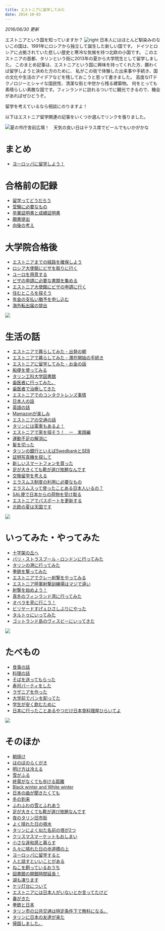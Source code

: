 ```yaml
---
title: エストニアに留学してみた
date: 2014-10-03
---
```


*2016/06/30 更新*


エストニアという国を知っていますか？
![right](https://farm9.staticflickr.com/8853/17333632112_85cc497b94_b.jpg)
日本人にはほとんど馴染みのないこの国は、1991年にロシアから独立して誕生した新しい国です。
ドイツとロシアに占拠されていた悲しい歴史と寒冷な気候を持つ北欧の小国です。
このエストニアの首都、タリンという街に2013年の夏から大学院生として留学しました。
このまとめ記事は、エストニアという国に興味を持ってくれた方、願わくば留学しようと決めた方のために、
私がこの街で体験した出来事や手続き、国の文化や生活のアイデアなどを残しておこうと思って書きました。
高度なITテクノロジーとシャイな国民性、清潔な街と中世から残る建築物。
何をとっても素晴らしい素敵な国です。フィンランドに訪れるついでに観光できるので、機会があればぜひどうぞ。

留学を考えているなら相談にのりますよ！

以下はエストニア留学関連の記事をいくつか選んでリンクを張りました。

![](https://farm6.staticflickr.com/3783/10876483114_2b088008c4_b_d.jpg "夏の市庁舎前広場！　天気の良い日はテラス席でビールでもいかがかな")

# まとめ
- [ヨーロッパに留学しよう！](/post/1412920484)

# 合格前の記録
- [留学ってどうだろう](/post/67066378755)
- [受験に必要なもの](/post/67066366866)
- [卒業証明書と成績証明書](/post/67066373671)
- [願書提出](/post/67066376891)
- [向後の考え](/post/67066371561)

# 大学院合格後
- [エストニアまでの経路を確保しよう](/post/67066349945)
- [ロシア大使館にビザを取りに行く](/post/67066351289)
- [ユーロを用意する](/post/67066347939)
- [ビザの申請に必要な書類を集める](/post/67066365623)
- [エストニア大使館にビザの申請に行く](/post/67066378126)
- [住むところを探そう](/post/67066343052)
- [年金の支払い猶予を申し込む](/post/67066362929)
- [海外転出届の提出](/post/67066370869)

![](https://farm6.staticflickr.com/2869/10876715736_263c95570d_h.jpg)

# 生活の話
- [エストニアで暮らしてみた - 出発の朝](/post/67066376253)
- [エストニアで暮らしてみた - 滞在開始の手続き](/post/67066350677)
- [エストニアに留学してみた - お金の話](/post/67086640953)
- [船便を使ってみる](/post/67461870123)
- [タリン工科大学図書館](/post/66953154569)
- [歯医者に行ってみた。](/post/68871255212)
- [歯医者で治療してきた](/post/69861613827)
- [エストニアでのコンタクトレンズ事情](/post/80184500631)
- [日本人の話](/post/78569166467)
- [英語の話](/post/76527540012)
- [Mamazonが楽しみ](/post/76333469839)
- [エストニアの交通の話](/post/76260272297)
- [タリンには電車もあるよ！](/post/79914460935)
- [エストニアで家を探そう！　ー　実践編](/post/84949297069)
- [運動不足の解消に](/post/77369629225)
- [髪を切った](/post/86724825254)
- [タリンの銀行といえばSwedbankとSEB](/post/74194840556)
- [証明写真機を探して](/post/76563342754)
- [新しいスマートフォンを買った](/post/84953253294)
- [足が大きくても靴が選び放題なんです](/post/77411718759)
- [交換留学を考える](/post/76020677359)
- [エラスムス制度の利用に必要なもの](/post/78934068340)
- [エラスムスって使ったことある日本人いるの？](/post/78876632023)
- [SAL便で日本からの荷物を受け取る](/post/72854500693)
- [エストニアでパスポートを更新する](/post/83318669426)
- [北欧の夏は天国です](/post/86134433504)

![](https://farm6.staticflickr.com/2875/10876517356_e6950c5486_h.jpg)

# いってみた・やってみた
- [十字架の丘へ](/post/77628228263)
- [パリ・ストラスブール・ロンドンに行ってみた](/post/110346878934)
- [タリンの港に行ってみた](/post/76334817717)
- [拳銃を撃ってみた](/post/76769926024)
- [エストニアでクレー射撃をやってみる](/post/78110955101)
- [エストニア陸軍射撃訓練場はマジで遠い](/post/87223598884)
- [射撃を始めよう！](/post/83315748441)
- [真冬のフィンランド湾に行ってみた](/post/74281883031)
- [オペラを見に行こう！](/post/82921467018)
- [ビリヤードすげぇひさしぶりにやった](/post/73654203465)
- [タルトゥにいってみた](/post/84948151479)
- [ゴットランド島のヴィスビーにいってきた](/post/95584726554)

![](https://farm6.staticflickr.com/3696/10876479434_b7cbedd463_h.jpg)

# たべもの
- [食事の話](/post/78565500372)
- [料理の話](/post/79911806016)
- [そばを送ってもらった](/post/68466011182)
- [寿司パーティをした](/post/70214979848)
- [ラザニアを作った](/post/68669465764)
- [大学前でパンを配ってた](/post/87223232929)
- [学生が安く飲むために](/post/106388561054)
- [日本に行ったことあるやつだけ日本食料理屋ひらいてよ](/post/84538731324)

![](https://farm6.staticflickr.com/7297/11752809606_58b8356a92_h.jpg)

# そのほか
- [朝焼け](/post/66952875253)
- [ほのぼのらくがき](/post/67077412168)
- [明け方は冷える](/post/67077515416)
- [雪がふる](/post/68148177647)
- [終電がなくても歩ける距離](/post/67221409630)
- [Black winter and White winter](/post/68989428665)
- [日本の曲が聞きたくても](/post/67480302334)
- [冬の到来](/post/73654830545)
- [ふわふわの雪とふれあう](/post/75830245358)
- [足が大きくても靴が選び放題なんです](/post/77411718759)
- [夜のタリン旧市街](/post/76334287178)
- [よく晴れた日の噴水](/post/76332739059)
- [タリンによく似た名前の塔が2つ](/post/78963245892)
- [クリスマスマーケットもおしまい](/post/76335069843)
- [小さな違和感と暮らす](/post/79961330457)
- [久々に晴れた日の歩道橋の上](/post/74194664106)
- [ヨーロッパに留学すると](/post/78764879358)
- [人と話すといいことがある](/post/85045789049)
- [ねこを飼っているおうち](/post/76332789828)
- [図書館の開館時間延長！](/post/68879367304)
- [湖も凍ります](/post/78026596418)
- [ケリ灯台について](/post/85007315674)
- [エストニアには日本人がいないとか言ってたけど](/post/86310609674)
- [春がきた](/post/84336432399)
- [拳銃と日本](/post/87023508389)
- [タリン市の公共交通は特定条件下で無料になる。](/post/87093774474)
- [タリンに日本の友達が来た](/post/91702202284)
- [帰国しました。](/post/89662867579)
